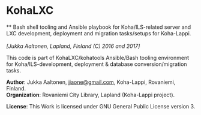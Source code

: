# KohaLXC
 
** Bash shell tooling and Ansible playbook for Koha/ILS-related server and <br/> 
LXC development, deployment and migration tasks/setups for Koha-Lappi. <br/>  
       *[Jukka Aaltonen, Lapland, Finland (C) 2016 and 2017]*  

This code is part of KohaLXC/kohatools Ansible/Bash tooling environment  
for Koha/ILS-development, deployment & database conversion/migration tasks.  

**Author**: Jukka Aaltonen, jjaone@gmail.com, Koha-Lappi, Rovaniemi, Finland.  
**Organization**: Rovaniemi City Library, Lapland (Koha-Lappi project).
 
**License**: This Work is licensed under GNU General Public License version 3.
